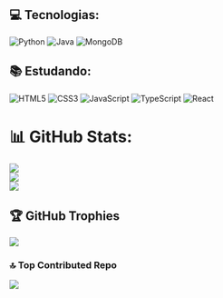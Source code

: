 ## 💻 Tecnologias:
![Python](https://img.shields.io/badge/python-3670A0?style=for-the-badge&logo=python&logoColor=ffdd54) ![Java](https://img.shields.io/badge/java-%23ED8B00.svg?style=for-the-badge&logo=java&logoColor=white) ![MongoDB](https://img.shields.io/badge/mongodb-%47A24800.svg?style=for-the-badge&logo=mongodb&logoColor=white) 

## 📚 Estudando:
<div style="display: inline-block;">
    <img align="center" alt="HTML5" src="https://img.shields.io/badge/HTML5-E34F26?style=for-the-badge&logo=html5&logoColor=white"/>
    <img align="center" alt="CSS3" src="https://img.shields.io/badge/CSS3-1572B6?style=for-the-badge&logo=css3&logoColor=white"/>
    <img align="center" alt="JavaScript" src="https://img.shields.io/badge/JavaScript-F7DF1E?style=for-the-badge&logo=javascript&logoColor=black"/>
    <img align="center" alt="TypeScript" src="https://img.shields.io/badge/TypeScript-007ACC?style=for-the-badge&logo=typescript&logoColor=white"/>
    <img align="center" alt="React" src="https://img.shields.io/badge/React-20232A?style=for-the-badge&logo=react&logoColor=61DAFB"/>
</div>

# 📊 GitHub Stats:
![](https://github-readme-stats.vercel.app/api?username=guidoxenofonte2005&theme=dark&hide_border=false&include_all_commits=true&count_private=false)<br/>
![](https://github-readme-streak-stats.herokuapp.com/?user=guidoxenofonte2005&theme=dark&hide_border=false)<br/>
![](https://github-readme-stats.vercel.app/api/top-langs/?username=guidoxenofonte2005&theme=dark&hide_border=false&include_all_commits=true&count_private=false&layout=compact)

## 🏆 GitHub Trophies
![](https://github-profile-trophy.vercel.app/?username=guidoxenofonte2005&theme=onedark&no-frame=true&no-bg=false&margin-w=4)

### 🔝 Top Contributed Repo
![](https://github-contributor-stats.vercel.app/api?username=guidoxenofonte2005&limit=5&theme=dark&combine_all_yearly_contributions=true)

<!-- Proudly created with GPRM ( https://gprm.itsvg.in ) -->
